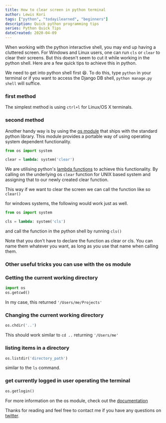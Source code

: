 ```yaml
---
title: How to clear screen in python terminal
author: Lewis Kori
tags: ["python", "todayilearned", "beginners"]
description: Quick python programming tips
series: Python Quick Tips
dateCreated: 2020-04-09
---
```


When working with the python interactive shell, you may end up having a cluttered screen. For Windows and Linux users, one can run `cls` or `clear` to clear their screens. But this doesn't seem to cut it while working in the python shell. Here are a few quick tips to achieve this in python. 

We need to get into python shell first 😆. To do this, type `python` in your terminal or if you want to access the Django DB shell, `python manage.py shell` will suffice.

### first method

The simplest method is using `ctrl+l` for Linux/OS X terminals.

### second method

Another handy way is by using the [os module](https://docs.python.org/3/library/os.html) that ships with the standard python library. This module provides a portable way of using operating system dependent functionality.

```python
from os import system

clear = lambda: system('clear')
```

We are utilising python's [lambda functions](https://www.w3schools.com/python/python_lambda.asp) to achieve this functionality. By calling on the underlying os `clear` function for UNIX based system and assigning that to our newly created clear function.

This way if we want to clear the screen we can call the function like so `clear()`

for windows systems, the following would work just as well.

```python
from os import system

cls = lambda: system('cls')
```

and call the function in the python shell by running `cls()`

Note that you don't have to declare the function as clear or cls. You can name them whatever you want, as long as you use that name when calling them.

### Other useful tricks you can use with the os module

### Getting the current working directory

```python
import os
os.getcwd()
```

In my case, this returned `'/Users/me/Projects'`

### Changing the current working directory

```python
os.chdir('..')
```

This should work similar to `cd ..` returning `'/Users/me'`

### listing items in a directory

```python
os.listdir('directory_path')
```

similar to the `ls` command.

### get currently logged in user operating the terminal

```python
os.getlogin()
```

For more information on the os module, check out the [documentation](https://docs.python.org/3/library/os.html)

Thanks for reading and feel free to contact me if you have any questions on [twitter](https://twitter.com/lewis_kihiu).
